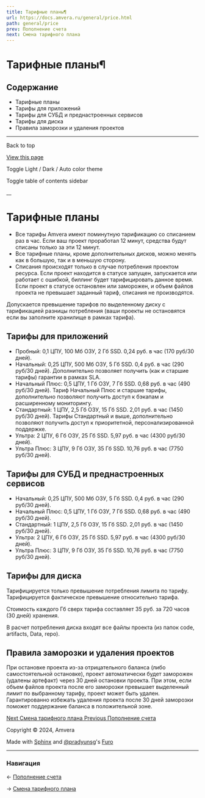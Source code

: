 ```yaml
---
title: Тарифные планы¶
url: https://docs.amvera.ru/general/price.html
path: general/price
prev: Пополнение счета
next: Смена тарифного плана
---
```


# Тарифные планы¶

## Содержание

- Тарифные планы
- Тарифы для приложений
- Тарифы для СУБД и преднастроенных сервисов
- Тарифы для диска
- Правила заморозки и удаления проектов

---

Back to top

[ View this page ](<../_sources/general/price.md.txt> "View this page")

Toggle Light / Dark / Auto color theme

Toggle table of contents sidebar

__

# Тарифные планы
* Все тарифы Amvera имеют поминутную тарификацию со списанием раз в час. Если ваш проект проработал 12 минут, средства будут списаны только за эти 12 минут.
* Все тарифные планы, кроме дополнительных дисков, можно менять как в большую, так и в меньшую сторону.
* Списания происходят только в случае потребления проектом ресурса. Если проект находится в статусе запущен, запускается или работает с ошибкой, биллинг будет тарифицировать данное время. Если проект в статусе остановлен или заморожен, и объем файлов проекта не превышает заданный тариф, списания не производятся.

Допускается превышение тарифов по выделенному диску с тарификацией разницы потребления (ваши проекты не остановятся если вы заполните хранилище в рамках тарифа).

## Тарифы для приложений
* Пробный: 0,1 ЦПУ, 100 Мб ОЗУ, 2 Гб SSD. 0,24 руб. в час (170 руб/30 дней).
* Начальный: 0,25 ЦПУ, 500 Мб ОЗУ, 5 Гб SSD. 0,4 руб. в час (290 руб/30 дней). Дополнительно позволяет получить (как и старшие тарифы) гарантии в рамках SLA.
* Начальный Плюс: 0,5 ЦПУ, 1 Гб ОЗУ, 7 Гб SSD. 0,68 руб. в час (490 руб/30 дней). Тариф Начальный Плюс и старшие тарифы, дополнительно позволяют получить доступ к бэкапам и расширенному мониторингу.
* Стандартный: 1 ЦПУ, 2,5 Гб ОЗУ, 15 Гб SSD. 2,01 руб. в час (1450 руб/30 дней). Тарифы Стандартный и выше, дополнительно позволяют получить доступ к приоритетной, персонализированной поддержке.
* Ультра: 2 ЦПУ, 6 Гб ОЗУ, 25 Гб SSD. 5,97 руб. в час (4300 руб/30 дней).
* Ультра Плюс: 3 ЦПУ, 9 Гб ОЗУ, 35 Гб SSD. 10,76 руб. в час (7750 руб/30 дней).

## Тарифы для СУБД и преднастроенных сервисов
* Начальный: 0,25 ЦПУ, 500 Мб ОЗУ, 5 Гб SSD. 0,4 руб. в час (290 руб/30 дней).
* Начальный Плюс: 0,5 ЦПУ, 1 Гб ОЗУ, 7 Гб SSD. 0,68 руб. в час (490 руб/30 дней).
* Стандартный: 1 ЦПУ, 2,5 Гб ОЗУ, 15 Гб SSD. 2,01 руб. в час (1450 руб/30 дней).
* Ультра: 2 ЦПУ, 6 Гб ОЗУ, 25 Гб SSD. 5,97 руб. в час (4300 руб/30 дней).
* Ультра Плюс: 3 ЦПУ, 9 Гб ОЗУ, 35 Гб SSD. 10,76 руб. в час (7750 руб/30 дней).

## Тарифы для диска

Тарифицируется только превышение потребления лимита по тарифу. Тарифицируется фактическое превышение относительно тарифа.

Стоимость каждого Гб сверх тарифа составляет 35 руб. за 720 часов (30 дней) хранения.

В расчет потребления диска входят все файлы проекта (из папок code, artifacts, Data, repo).

## Правила заморозки и удаления проектов

При остановке проекта из-за отрицательного баланса (либо самостоятельной остановке), проект автоматически будет заморожен (удалены артефакт) через 30 дней остановки проекта. При этом, если объем файлов проекта после его заморозки превышает выделенный лимит по выбранному тарифу, проект может быть удален. Гарантированно избежать удаления проекта после 30 дней заморозки поможет поддержание баланса в положительной зоне.

[ Next Смена тарифного плана ](<tarifs.html>) [ Previous Пополнение счета ](<topup.html>)

Copyright © 2024, Amvera 

Made with [Sphinx](<https://www.sphinx-doc.org/>) and [@pradyunsg](<https://pradyunsg.me>)'s [Furo](<https://github.com/pradyunsg/furo>)


---

### Навигация

← [Пополнение счета](topup.md)

→ [Смена тарифного плана](tarifs.md)

